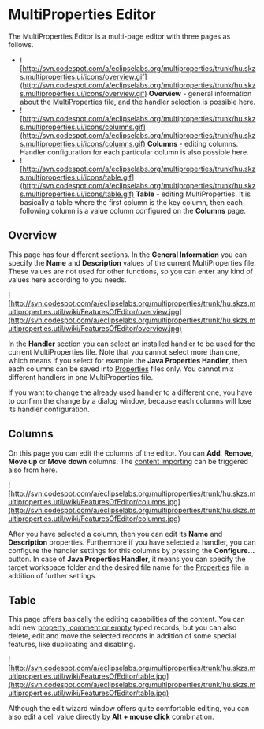 # MultiProperties Editor #
The MultiProperties Editor is a multi-page editor with three pages as follows.
  * ![http://svn.codespot.com/a/eclipselabs.org/multiproperties/trunk/hu.skzs.multiproperties.ui/icons/overview.gif](http://svn.codespot.com/a/eclipselabs.org/multiproperties/trunk/hu.skzs.multiproperties.ui/icons/overview.gif) **Overview** - general information about the MultiProperties file, and the handler selection is possible here.
  * ![http://svn.codespot.com/a/eclipselabs.org/multiproperties/trunk/hu.skzs.multiproperties.ui/icons/columns.gif](http://svn.codespot.com/a/eclipselabs.org/multiproperties/trunk/hu.skzs.multiproperties.ui/icons/columns.gif) **Columns** - editing columns. Handler configuration for each particular column is also possible here.
  * ![http://svn.codespot.com/a/eclipselabs.org/multiproperties/trunk/hu.skzs.multiproperties.ui/icons/table.gif](http://svn.codespot.com/a/eclipselabs.org/multiproperties/trunk/hu.skzs.multiproperties.ui/icons/table.gif) **Table** - editing MultiProperties. It is basically a table where the first column is the key column, then each following column is a value column configured on the **Columns** page.

## Overview ##
This page has four different sections. In the **General Information** you can specify the **Name** and **Description** values of the current MultiProperties file. These values are not used for other functions, so you can enter any kind of values here according to you needs.

![http://svn.codespot.com/a/eclipselabs.org/multiproperties/trunk/hu.skzs.multiproperties.util/wiki/FeaturesOfEditor/overview.jpg](http://svn.codespot.com/a/eclipselabs.org/multiproperties/trunk/hu.skzs.multiproperties.util/wiki/FeaturesOfEditor/overview.jpg)

In the **Handler** section you can select an installed handler to be used for the current MultiProperties file. Note that you cannot select more than one, which means if you select for example the **Java Properties Handler**, then each columns can be saved into [Properties](http://docs.oracle.com/javase/tutorial/essential/environment/properties.html) files only. You cannot mix different handlers in one MultiProperties file.

If you want to change the already used handler to a different one, you have to confirm the change by a dialog window, because each columns will lose its handler configuration.

## Columns ##
On this page you can edit the columns of the editor. You can **Add**, **Remove**, **Move up** or **Move down** columns. The [content importing](ImportingContent.md) can be triggered also from here.

![http://svn.codespot.com/a/eclipselabs.org/multiproperties/trunk/hu.skzs.multiproperties.util/wiki/FeaturesOfEditor/columns.jpg](http://svn.codespot.com/a/eclipselabs.org/multiproperties/trunk/hu.skzs.multiproperties.util/wiki/FeaturesOfEditor/columns.jpg)

After you have selected a column, then you can edit its **Name** and **Description** properties. Furthermore if you have selected a handler, you can configure the handler settings for this columns by pressing the **Configure...** button. In case of **Java Properties Handler**, it means you can specify the target workspace folder and the desired file name for the [Properties](http://docs.oracle.com/javase/tutorial/essential/environment/properties.html) file in addition of further settings.

## Table ##
This page offers basically the editing capabilities of the content. You can add new [property, comment or empty](Records.md) typed records, but you can also delete, edit and move the selected records in addition of some special features, like duplicating and disabling.

![http://svn.codespot.com/a/eclipselabs.org/multiproperties/trunk/hu.skzs.multiproperties.util/wiki/FeaturesOfEditor/table.jpg](http://svn.codespot.com/a/eclipselabs.org/multiproperties/trunk/hu.skzs.multiproperties.util/wiki/FeaturesOfEditor/table.jpg)

Although the edit wizard window offers quite comfortable editing, you can also edit a cell value directly by **Alt + mouse click** combination.